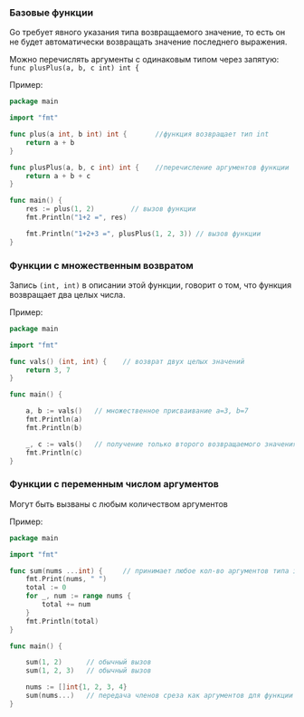 ### Базовые функции
Go требует явного указания типа возвращаемого значение, то есть он не будет автоматически возвращать значение последнего выражения.

Можно перечислять аргументы с одинаковым типом через запятую: 
`func plusPlus(a, b, c int) int {`

Пример: 
```Go
package main

import "fmt"

func plus(a int, b int) int {       //функция возвращает тип int
    return a + b
}

func plusPlus(a, b, c int) int {    //перечисление аргументов функции
    return a + b + c
}

func main() {
    res := plus(1, 2)         // вызов функции
    fmt.Println("1+2 =", res)

    fmt.Println("1+2+3 =", plusPlus(1, 2, 3)) // вызов функции
}
```


### Функции с множественным возвратом
Запись `(int, int)` в описании этой функции, говорит о том, что функция возвращает два целых числа.

Пример:
```Go
package main

import "fmt"

func vals() (int, int) {    // возврат двух целых значений
    return 3, 7
}

func main() {

    a, b := vals()   // множественное присваивание а=3, b=7
    fmt.Println(a)
    fmt.Println(b)

    _, c := vals()   // получение только второго возвращаемого значения
    fmt.Println(c)
}
```

### Функции с переменным числом аргументов
Могут быть вызваны с любым количеством аргументов

Пример: 
```Go
package main

import "fmt"

func sum(nums ...int) {     // принимает любое кол-во аргументов типа int
    fmt.Print(nums, " ")
    total := 0
    for _, num := range nums {
        total += num
    }
    fmt.Println(total)
}

func main() {

    sum(1, 2)      // обычный вызов
    sum(1, 2, 3)   // обычный вызов

    nums := []int{1, 2, 3, 4}
    sum(nums...)   // передача членов среза как аргументов для функции
}
```
